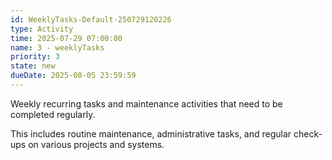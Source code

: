 ```yaml
---
id: WeeklyTasks-Default-250729120226
type: Activity
time: 2025-07-29 07:00:00
name: 3 - weeklyTasks
priority: 3
state: new
dueDate: 2025-08-05 23:59:59
---
```

Weekly recurring tasks and maintenance activities that need to be completed regularly.

This includes routine maintenance, administrative tasks, and regular check-ups on various projects and systems.

